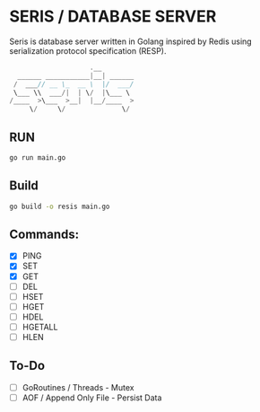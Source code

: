 # SERIS / DATABASE SERVER
Seris is database server written in Golang inspired by Redis using serialization protocol specification (RESP).

```go
                    .__        
  ______ ___________|__| ______
 /  ___// __ \_  __ \  |/  ___/
 \___ \\  ___/|  | \/  |\___ \ 
/____  >\___  >__|  |__/____  >
     \/     \/              \/ 
```

## RUN
```zsh
go run main.go
```

## Build
```zsh
go build -o resis main.go
```

## Commands:
- [x] PING
- [x] SET
- [x] GET
- [ ] DEL
- [ ] HSET
- [ ] HGET
- [ ] HDEL
- [ ] HGETALL
- [ ] HLEN

## To-Do
- [ ] GoRoutines / Threads - Mutex
- [ ] AOF / Append Only File - Persist Data
